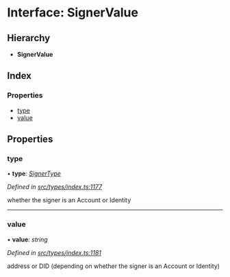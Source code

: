 # Interface: SignerValue

## Hierarchy

* **SignerValue**

## Index

### Properties

* [type](signervalue.md#type)
* [value](signervalue.md#value)

## Properties

###  type

• **type**: *[SignerType](../enums/signertype.md)*

*Defined in [src/types/index.ts:1177](https://github.com/PolymathNetwork/polymesh-sdk/blob/959efb76/src/types/index.ts#L1177)*

whether the signer is an Account or Identity

___

###  value

• **value**: *string*

*Defined in [src/types/index.ts:1181](https://github.com/PolymathNetwork/polymesh-sdk/blob/959efb76/src/types/index.ts#L1181)*

address or DID (depending on whether the signer is an Account or Identity)
